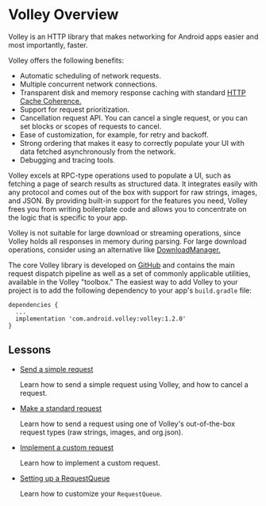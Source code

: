 # Volley Overview

Volley is an HTTP library that makes networking for Android apps easier and most importantly, faster. 

Volley offers the following benefits:
- Automatic scheduling of network requests.
- Multiple concurrent network connections.
- Transparent disk and memory response caching with standard [HTTP Cache Coherence.](https://en.wikipedia.org/wiki/Cache_coherence)
- Support for request prioritization.
- Cancellation request API. You can cancel a single request, or you can set blocks or scopes of requests to cancel.
- Ease of customization, for example, for retry and backoff.
- Strong ordering that makes it easy to correctly populate your UI with data fetched asynchronously from the network.
- Debugging and tracing tools.

Volley excels at RPC-type operations used to populate a UI, such as fetching a page of search results as structured data. It integrates easily with any protocol and comes out of the box with support for raw strings, images, and JSON. By providing built-in support for the features you need, Volley frees you from writing boilerplate code and allows you to concentrate on the logic that is specific to your app.

Volley is not suitable for large download or streaming operations, since Volley holds all responses in memory during parsing. For large download operations, consider using an alternative like [DownloadManager.](https://developer.android.com/reference/android/app/DownloadManager)

The core Volley library is developed on [GitHub](https://github.com/google/volley) and contains the main request dispatch pipeline as well as a set of commonly applicable utilities, available in the Volley "toolbox." The easiest way to add Volley to your project is to add the following dependency to your app's `build.gradle` file:

```
dependencies {
  ...
  implementation 'com.android.volley:volley:1.2.0'
}
```

## Lessons

- [Send a simple request](request-simple.md)

  Learn how to send a simple request using Volley, and how to cancel a request.

- [Make a standard request](request-standard.md)

  Learn how to send a request using one of Volley's out-of-the-box request types (raw strings, images, and org.json).

- [Implement a custom request](request-custom.md)

  Learn how to implement a custom request.

- [Setting up a RequestQueue](request-queue.md)

  Learn how to customize your `RequestQueue`.

